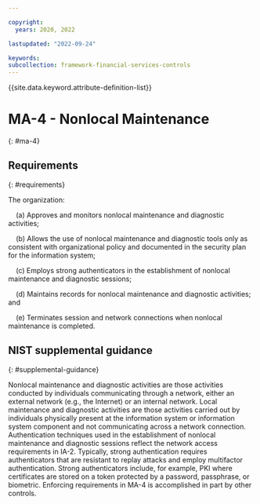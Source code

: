 ```yaml
---

copyright:
  years: 2020, 2022

lastupdated: "2022-09-24"

keywords: 
subcollection: framework-financial-services-controls
---
```


{{site.data.keyword.attribute-definition-list}}

# MA-4 - Nonlocal Maintenance
{: #ma-4}

## Requirements
{: #requirements}

The organization:

&nbsp;&nbsp;&nbsp;&nbsp;(a) Approves and monitors nonlocal maintenance and diagnostic activities;

&nbsp;&nbsp;&nbsp;&nbsp;(b) Allows the use of nonlocal maintenance and diagnostic tools only as consistent with organizational policy and documented in the security plan for the information system;

&nbsp;&nbsp;&nbsp;&nbsp;(c) Employs strong authenticators in the establishment of nonlocal maintenance and diagnostic sessions;

&nbsp;&nbsp;&nbsp;&nbsp;(d) Maintains records for nonlocal maintenance and diagnostic activities; and

&nbsp;&nbsp;&nbsp;&nbsp;(e) Terminates session and network connections when nonlocal maintenance is completed.

## NIST supplemental guidance
{: #supplemental-guidance}

Nonlocal maintenance and diagnostic activities are those activities conducted by individuals communicating through a network, either an external network (e.g., the Internet) or an internal network. Local maintenance and diagnostic activities are those activities carried out by individuals physically present at the information system or information system component and not communicating across a network connection. Authentication techniques used in the establishment of nonlocal maintenance and diagnostic sessions reflect the network access requirements in IA-2. Typically, strong authentication requires authenticators that are resistant to replay attacks and employ multifactor authentication. Strong authenticators include, for example, PKI where certificates are stored on a token protected by a password, passphrase, or biometric. Enforcing requirements in MA-4 is accomplished in part by other controls.

